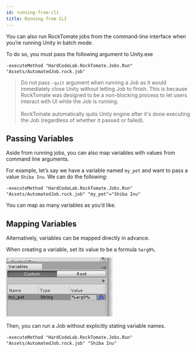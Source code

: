 ```yaml
---
id: running-from-cli
title: Running from CLI
---
```


You can also run RockTomate jobs from the command-line interface when you’re running Unity in batch mode. 

To do so, you must pass the following argument to Unity.exe

```shell
-executeMethod "HardCodeLab.RockTomate.Jobs.Run" "Assets/AutomatedJob.rock.job"
```

> Do not pass `-quit` argument when running a Job as it would immediately close Unity without letting Job to finish. This is because RockTomate was designed to be a non-blocking process to let users interact with UI while the Job is running.<br><br>
RockTomate automatically quits Unity engine after it's done executing the Job (regardless of whether it passed or failed).

## Passing Variables

Aside from running jobs, you can also map variables with values from command line arguments.

For example, let’s say we have a variable named `my_pet` and want to pass a value `Shiba Inu`. We can do the following:

```shell
-executeMethod "HardCodeLab.RockTomate.Jobs.Run" "Assets/AutomatedJob.rock.job" "my_pet"="Shiba Inu"
```

You can map as many variables as you’d like.

## Mapping Variables

Alternatively, variables can be mapped directly in advance.

When creating a variable, set its value to be a formula `%arg0%`.

![](assets/advanced/creating-mappable-variable.png)

Then, you can run a Job without explicitly stating variable names.

```shell
-executeMethod "HardCodeLab.RockTomate.Jobs.Run" "Assets/AutomatedJob.rock.job" "Shiba Inu"
```